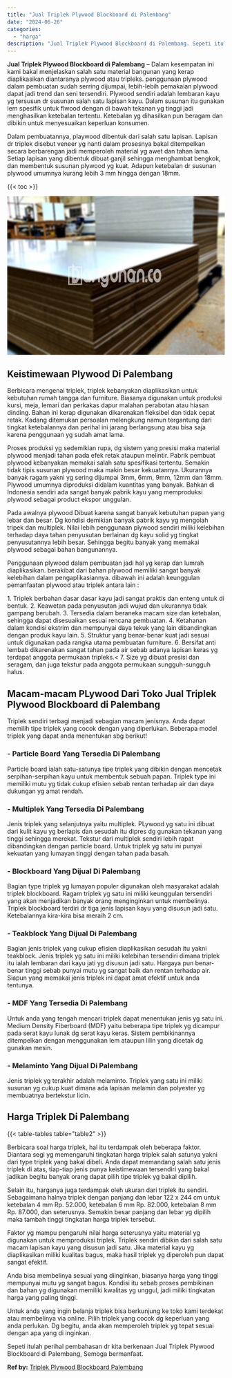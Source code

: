 ```yaml
---
title: "Jual Triplek Plywood Blockboard di Palembang"
date: "2024-06-26"
categories: 
  - "harga"
description: "Jual Triplek Plywood Blockboard di Palembang. Sepeti itulah perihal pembahasan dr kita berkenaan Jual Triplek Plywood Blockboard di Palembang, Semoga bermanf..."
---
```


**Jual Triplek Plywood Blockboard di Palembang** – Dalam kesempatan ini kami bakal menjelaskan salah satu material bangunan yang kerap diaplikasikan diantaranya plywood atau tripleks. penggunaan plywood dalam pembuatan sudah serring dijumpai, lebih-lebih pemakaian plywood dapat jadi trend dan seni tersendiri. Plywood sendiri adalah lembaran kayu yg tersusun dr susunan salah satu lapisan kayu. Dalam susunan itu gunakan lem spesifik untuk flwood dengan di bawah tekanan yg tinggi jadi menghasilkan ketebalan tertentu. Ketebalan yg dihasilkan pun beragam dan dibikin untuk menyesuaikan keperluan konsumen.

Dalam pembuatannya, playwood dibentuk dari salah satu lapisan. Lapisan dr triplek disebut veneer yg nanti dalam prosesnya bakal ditempelkan secara berbarengan jadi memperoleh material yg awet dan tahan lama. Setiap lapisan yang dibentuk dibuat ganjil sehingga menghambat bengkok, dan membentuk susunan plywood yg kuat. Adapun ketebalan dr susunan plywood umumnya kurang lebih 3 mm hingga dengan 18mm.

{{< toc >}}

![Jual Triplek Plywood Blockboard di Palembang](/images/jual-triplek-murah-03.png)

## Keistimewaan Plywood Di Palembang

Berbicara mengenai triplek, triplek kebanyakan diaplikasikan untuk kebutuhan rumah tangga dan furniture. Biasanya digunakan untuk produksi kursi, meja, lemari dan perkakas dapur malahan perabotan atau hiasan dinding. Bahan ini kerap digunakan dikarenakan fleksibel dan tidak cepat retak. Kadang ditemukan persoalan melengkung namun tergantung dari tingkat ketebalannya dan perihal ini jarang berlangsung atau bisa saja karena penggunaan yg sudah amat lama.

Proses produksi yg sedemikian rupa, dg sistem yang presisi maka material plywood menjadi tahan pada efek retak ataupun melintir. Pabrik pembuat plywood kebanyakan memakai salah satu spesifikasi tertentu. Semakin tidak tipis susunan plywood maka makin besar kekuatannya. Ukurannya banyak ragam yakni yg sering dijumpai 3mm, 6mm, 9mm, 12mm dan 18mm. Plywood umumnya diproduksi didalam kuantitas yang banyak. Bahkan di Indonesia sendiri ada sangat banyak pabrik kayu yang memproduksi plywood sebagai product ekspor unggulan.

Pada awalnya plywood Dibuat karena sangat banyak kebutuhan papan yang lebar dan besar. Dg kondisi demikian banyak pabrik kayu yg mengolah tripek dan multiplek. Nilai lebih penggunaan plywood sendiri miliki kelebihan terhadap daya tahan penyusutan berlainan dg kayu solid yg tingkat penyusutannya lebih besar. Sehingga begitu banyak yang memakai plywood sebagai bahan bangunannya.

Penggunaan plywood dalam pembuatan jadi hal yg kerap dan lumrah diaplikasikan. berakibat dari bahan plywood memiliki sangat banyak kelebihan dalam pengaplikasiannya. dibawah ini adalah keunggulan pemanfaatan plywood atau triplek antara lain :

1\. Triplek berbahan dasar dasar kayu jadi sangat praktis dan enteng untuk di bentuk. 2. Keawetan pada penyusutan jadi wujud dan ukurannya tidak gampang berubah. 3. Tersedia dalam beraneka macam size dan ketebalan, sehingga dapat disesuaikan sesuai rencana pembuatan. 4. Ketahanan dalam kondisi ekstrim dan mempunyai daya tekuk yang lain dibandingkan dengan produk kayu lain. 5. Struktur yang benar-benar kuat jadi sesuai untuk digunakan pada rangka utama pembuatan furniture. 6. Bersifat anti lembab dikarenakan sangat tahan pada air sebab adanya lapisan keras yg terdapat anggota permukaan tripleks.< 7. Size yg dibuat presisi dan seragam, dan juga tekstur pada anggota permukaan sungguh-sungguh halus.

## Macam-macam PLywood Dari Toko Jual Triplek Plywood Blockboard di Palembang

Triplek sendiri terbagi menjadi sebagian macam jenisnya. Anda dapat memilih tipe triplek yang cocok dengan yang diperlukan. Beberapa model triplek yang dapat anda menentukan sbg berikut!

### \- Particle Board Yang Tersedia Di Palembang

Particle board ialah satu-satunya tipe triplek yang dibikin dengan mencetak serpihan-serpihan kayu untuk membentuk sebuah papan. Triplek type ini memiliki mutu yg tidak cukup efisien sebab rentan terhadap air dan daya dukungan yg amat rendah.

### \- Multiplek Yang Tersedia Di Palembang

Jenis triplek yang selanjutnya yaitu multiplek. PLywood yg satu ini dibuat dari kulit kayu yg berlapis dan sesudah itu dipres dg gunakan tekanan yang tinggi sehingga merekat. Tekstur dari multiplek sendiri lebih rapat dibandingkan dengan particle board. Untuk triplek yg satu ini punyai kekuatan yang lumayan tinggi dengan tahan pada basah.

### \- Blockboard Yang Dijual Di Palembang

Bagian type triplek yg lumayan populer digunakan oleh masyarakat adalah triplek blockboard. Ragam triplek yg satu ini miliki keunggulan tersendiri yang akan menjadikan banyak orang menginginkan untuk membelinya. Triplek blockboard terdiri dr tiga jenis lapisan kayu yang disusun jadi satu. Ketebalannya kira-kira bisa meraih 2 cm.

### \- Teakblock Yang Dijual Di Palembang

Bagian jenis triplek yang cukup efisien diaplikasikan sesudah itu yakni teakblock. Jenis triplek yg satu ini miliki kelebihan tersendiri dimana triplek itu ialah lembaran dari kayu jati yg disusun jadi satu. Hargaya pun benar-benar tinggi sebab punyai mutu yg sangat baik dan rentan terhadap air. Siapun yang memakai jenis triplek ini dapat amat efektif untuk anda tentunya.

### \- MDF Yang Tersedia Di Palembang

Untuk anda yang tengah mencari triplek dapat menentukan jenis yg satu ini. Medium Density Fiberboard (MDF) yaitu beberapa tipe triplek yg dicampur pada serat kayu lunak dg serat kayu keras. Sistem pembikinannya ditempelkan dengan menggunakan lem ataupun lilin yang dicetak dg gunakan mesin.

### \- Melaminto Yang Dijual Di Palembang

Jenis triplek yg terakhir adalah melaminto. Triplek yang satu ini miliki susunan yg cukup kuat dimana ada lapisan melamin dan polyester yg membuatnya bertekstur licin.

## Harga Triplek Di Palembang

{{< table-tables table="table2" >}}

Berbicara soal harga triplek, hal itu terdampak oleh beberapa faktor. Diantara segi yg memengaruhi tingkatan harga triplek salah satunya yakni dari type triplek yang bakal dibeli. Anda dapat memandang salah satu jenis triplek di atas, tiap-tiap jenis punya keistimewaan tersendiri yang bakal jadikan begitu banyak orang dapat pilih tipe triplek yg bakal dipilih.

Selain itu, harganya juga terdampak oleh ukuran dari triplek itu sendiri. Sebagaimana halnya triplek dengan panjang dan lebar 122 x 244 cm untuk ketebalan 4 mm Rp. 52.000, ketebalan 6 mm Rp. 82.000, ketebalan 8 mm Rp. 87.000, dan seterusnya. Semakin besar panjang dan lebar yg dipilih maka tambah tinggi tingkatan harga triplek tersebut.

Faktor yg mampu pengaruhi nilai harga seterusnya yaitu material yg digunakan untuk memproduksi triplek. Triplek sendiri dibikin dari salah satu macam lapisan kayu yang disusun jadi satu. Jika material kayu yg diaplikasikan miliki kualitas bagus, maka hasil triplek yg diperoleh pun dapat sangat efektif.

Anda bisa membelinya sesuai yang diinginkan, biasanya harga yang tinggi mempunyai mutu yg sangat bagus. Kondisi itu sebab proses pembikinan dan bahan yg digunakan memiliki kwalitas yg unggul, jadi miliki tingkatan harga yang paling tinggi.

Untuk anda yang ingin belanja triplek bisa berkunjung ke toko kami terdekat atau membelinya via online. Pilih triplek yang cocok dg keperluan yang anda perlukan. Dg begitu, anda akan memperoleh triplek yg tepat sesuai dengan apa yang di inginkan.

Sepeti itulah perihal pembahasan dr kita berkenaan Jual Triplek Plywood Blockboard di Palembang, Semoga bermanfaat.

**Ref by:** [Triplek Plywood Blockboard Palembang](https://id.wikipedia.org/wiki/Triplek)
